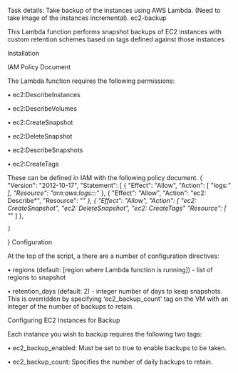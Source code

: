 Task details: Take backup of the instances using AWS Lambda. (Need to take image of the instances incremental). 
ec2-backup

This Lambda function performs snapshot backups of EC2 instances with custom retention schemes based on tags defined against those instances

Installation

IAM Policy Document

The Lambda function requires the following permissions:

•	ec2:DescribeInstances

•	ec2:DescribeVolumes

•	ec2:CreateSnapshot

•	ec2:DeleteSnapshot

•	ec2:DescribeSnapshots

•	ec2:CreateTags

These can be defined in IAM with the following policy document.
{
    "Version": "2012-10-17",
    "Statement": [
        {
            "Effect": "Allow",
            "Action": [
                "logs:*"
            ],
            "Resource": "arn:aws:logs:*:*:*"
        },
        {
            "Effect": "Allow",
            "Action": "ec2: Describe*",
            "Resource": "*"
        },
        {
            "Effect": "Allow",
            "Action": [
                "ec2: CreateSnapshot",
                "ec2: DeleteSnapshot",
                "ec2: CreateTags"
            "Resource": [
                "*"
            ]
        },
     
    ]
}
Configuration

At the top of the script, a there are a number of configuration directives:

•	regions (default: [region where Lambda function is running]) - list of regions to snapshot

•	retention_days (default: 2) - integer number of days to keep snapshots. This is overridden by specifying ‘ec2_backup_count' tag on the VM with an integer of the number of backups to retain.

 Configuring EC2 Instances for Backup
 
Each instance you wish to backup requires the following two tags:

•	ec2_backup_enabled: Must be set to true to enable backups to be taken.

•	ec2_backup_count: Specifies the number of daily backups to retain.


